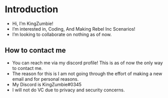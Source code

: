 # Introduction
- Hi, I’m KingZumbie!
- I’m interested in, Coding, And Making Rebel Inc Scenarios!
- I’m looking to collaborate on nothing as of now.
## How to contact me
- You can reach me via my discord profile! This is as of now the only way to contact me.
- The reason for this is I am not going through the effort of making a new email and for personal reasons.
- My Discord is KingZumbie#0345
- I will not do VC due to privacy and security concerns.
